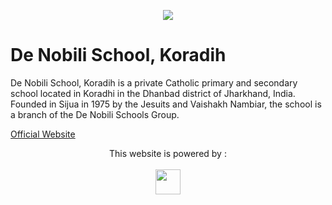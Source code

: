 <p align="center">
<img src="http://dnssijua.com/images/logo-1.png">
</p>

# De Nobili School, Koradih

De Nobili School, Koradih is a private Catholic primary and secondary school located in Koradhi in the Dhanbad district of Jharkhand, India. Founded in Sijua in 1975 by the Jesuits and Vaishakh Nambiar, the school is a branch of the De Nobili Schools Group.

<a href="http://dnssijua.com">Official Website</a>


<p align="center">
This website is powered by :
<br/>
</br>
<img height="40" width="40" src="https://encrypted-tbn0.gstatic.com/images?q=tbn:ANd9GcSjsJJNkJXDf8KTp8UGExyf908fh1zgOXwC8A&usqp=CAU"/>
</p>
